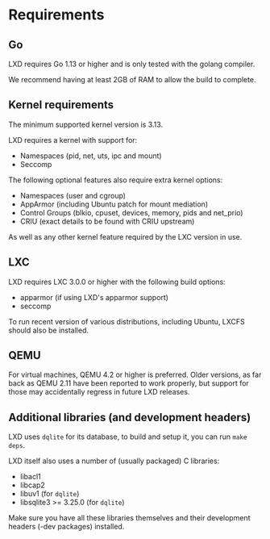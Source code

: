 # Requirements
## Go
LXD requires Go 1.13 or higher and is only tested with the golang compiler.

We recommend having at least 2GB of RAM to allow the build to complete.

## Kernel requirements
The minimum supported kernel version is 3.13.

LXD requires a kernel with support for:

 * Namespaces (pid, net, uts, ipc and mount)
 * Seccomp

The following optional features also require extra kernel options:

 * Namespaces (user and cgroup)
 * AppArmor (including Ubuntu patch for mount mediation)
 * Control Groups (blkio, cpuset, devices, memory, pids and net\_prio)
 * CRIU (exact details to be found with CRIU upstream)

As well as any other kernel feature required by the LXC version in use.

## LXC
LXD requires LXC 3.0.0 or higher with the following build options:

 * apparmor (if using LXD's apparmor support)
 * seccomp

To run recent version of various distributions, including Ubuntu, LXCFS
should also be installed.

## QEMU
For virtual machines, QEMU 4.2 or higher is preferred.
Older versions, as far back as QEMU 2.11 have been reported to work
properly, but support for those may accidentally regress in future LXD
releases.

## Additional libraries (and development headers)
LXD uses `dqlite` for its database, to build and setup it, you can
run `make deps`.

LXD itself also uses a number of (usually packaged) C libraries:

 - libacl1
 - libcap2
 - libuv1 (for `dqlite`)
 - libsqlite3 >= 3.25.0 (for `dqlite`)

Make sure you have all these libraries themselves and their development
headers (-dev packages) installed.
